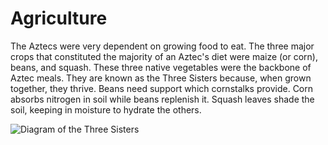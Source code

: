 # Agriculture

The Aztecs were very dependent on growing food to eat. The three major crops that constituted the majority of an Aztec's diet were maize (or corn), beans, and squash. These three native vegetables were the backbone of Aztec meals. They are known as the Three Sisters because, when grown together, they thrive. Beans need support which cornstalks provide. Corn absorbs nitrogen in soil while beans replenish it. Squash leaves shade the soil, keeping in moisture to hydrate the others.

![Diagram of the Three Sisters](https://alamedabackyardgrowers.org/wp-content/uploads/2020/06/Family-photocredit_-Old-Farmers-Almanac.jpg)
